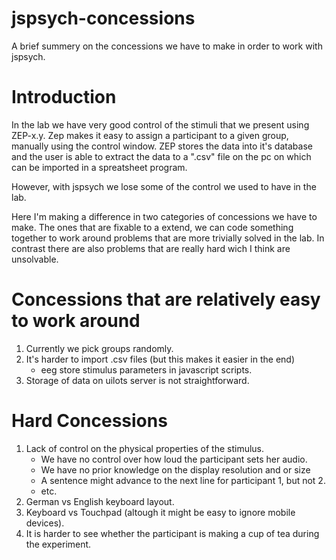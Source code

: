 # jspsych-concessions
A brief summery on the concessions we have to make in order to work with jspsych.

# Introduction
In the lab we have very good control of the stimuli that we present using ZEP-x.y.
Zep makes it easy to assign a participant to a given group, manually using the
control window. ZEP stores the data into it's database and the user is able
to extract the data to a ".csv" file on the pc on which can be imported in a
spreatsheet program.

However, with jspsych we lose some of the control we used to have in the lab.

Here I'm making a difference in two categories of concessions we have to make.
The ones that are fixable to a extend, we can code something together to work
around problems that are more trivially solved in the lab. In contrast there
are also problems that are really hard wich I think are unsolvable.

# Concessions that are relatively easy to work around
1. Currently we pick groups randomly.
2. It's harder to import .csv files (but this makes it easier in the end)
    - eeg store stimulus parameters in javascript scripts.
2. Storage of data on uilots server is not straightforward.

# Hard Concessions
1. Lack of control on the physical properties of the stimulus.
    - We have no control over how loud the participant sets her audio.
    - We have no prior knowledge on the display resolution and or size
    - A sentence might advance to the next line for participant 1, but not 2.
    - etc.
2. German vs English keyboard layout.
3. Keyboard vs Touchpad (altough it might be easy to ignore mobile devices).
4. It is harder to see whether the participant is making a cup of tea during
   the experiment.
  
